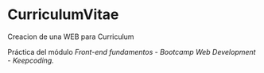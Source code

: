 # CurriculumVitae

Creacion de una WEB para Curriculum

Práctica del módulo *Front-end fundamentos* - *Bootcamp Web Development* - *Keepcoding.*